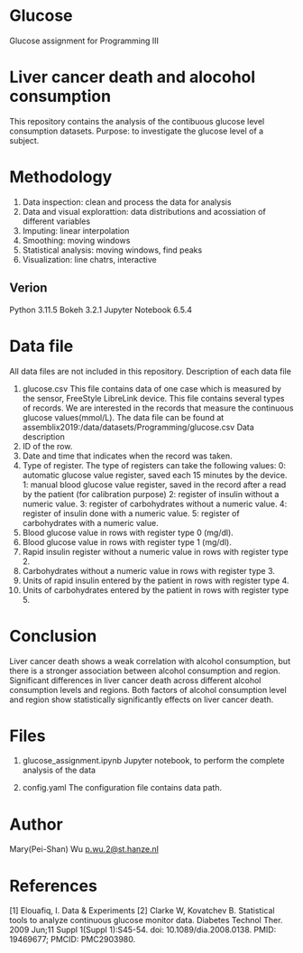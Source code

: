# Glucose 
Glucose assignment for Programming III

# Liver cancer death and alocohol consumption
This repository contains the analysis of the contibuous glucose level consumption datasets.
Purpose: to investigate the glucose level of a subject.

# Methodology
1. Data inspection: clean and process the data for analysis
2. Data and visual explorattion: data distributions and acossiation of different variables
3. Imputing: linear interpolation
4. Smoothing: moving windows
5. Statistical analysis: moving windows, find peaks
6. Visualization: line chatrs, interactive 

## Verion
Python 3.11.5
Bokeh 3.2.1
Jupyter Notebook 6.5.4

# Data file
All data files are not included in this repository.
Description of each data file
 1. glucose.csv
    This file contains data of one case which is measured by the sensor, FreeStyle LibreLink device.
    This file contains several types of records. We are interested in the records that measure the continuous glucose values(mmol/L). 
    The data file can be found at assemblix2019:/data/datasets/Programming/glucose.csv
 Data description
 1. ID of the row.
 2. Date and time that indicates when the record was taken.
 3. Type of register. The type of registers can take the following values: 0: automatic glucose value register, saved each 15 minutes by the device. 1: manual blood glucose value register, 
    saved in the record after a read by the patient (for calibration purpose) 2: register of insulin without a numeric value. 3: register of carbohydrates without a numeric value. 4: 
    register of insulin done with a numeric value. 5: register of carbohydrates with a numeric value.
 4. Blood glucose value in rows with register type 0 (mg/dl).
 5. Blood glucose value in rows with register type 1 (mg/dl).
 6. Rapid insulin register without a numeric value in rows with register type 2.
 7. Carbohydrates without a numeric value in rows with register type 3.
 8. Units of rapid insulin entered by the patient in rows with register type 4.
 9. Units of carbohydrates entered by the patient in rows with register type 5.

    
# Conclusion
Liver cancer death shows a weak correlation with alcohol consumption, but there is a stronger association between alcohol consumption and region. 
Significant differences in liver cancer death across different alcohol consumption levels and regions. 
Both factors of alcohol consumption level and region show statistically significantly effects on liver cancer death.

# Files
1. glucose_assignment.ipynb
    Jupyter notebook, to perform the complete analysis of the data
    
2. config.yaml
    The configuration file contains data path.

# Author
Mary(Pei-Shan) Wu
p.wu.2@st.hanze.nl

# References
[1] Elouafiq, I. Data & Experiments
[2] Clarke W, Kovatchev B. Statistical tools to analyze continuous glucose monitor data. Diabetes Technol Ther. 2009 Jun;11 Suppl 1(Suppl 1):S45-54. doi: 10.1089/dia.2008.0138. PMID: 19469677; PMCID: PMC2903980.

